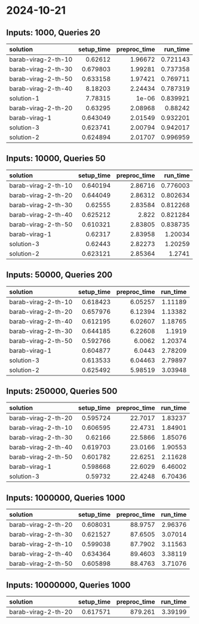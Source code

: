 # 2024-10-21

## Inputs: 1000, Queries 20

| solution            |   setup_time |   preproc_time |   run_time |
|:--------------------|-------------:|---------------:|-----------:|
| barab-virag-2-th-10 |     0.62612  |        1.96672 |   0.721143 |
| barab-virag-2-th-30 |     0.679803 |        1.99281 |   0.737358 |
| barab-virag-2-th-50 |     0.633158 |        1.97421 |   0.769711 |
| barab-virag-2-th-40 |     8.18203  |        2.24434 |   0.787319 |
| solution-1          |     7.78315  |        1e-06   |   0.839921 |
| barab-virag-2-th-20 |     0.63295  |        2.08968 |   0.88242  |
| barab-virag-1       |     0.643049 |        2.01549 |   0.932201 |
| solution-3          |     0.623741 |        2.00794 |   0.942017 |
| solution-2          |     0.624894 |        2.01707 |   0.996959 |

## Inputs: 10000, Queries 50

| solution            |   setup_time |   preproc_time |   run_time |
|:--------------------|-------------:|---------------:|-----------:|
| barab-virag-2-th-10 |     0.640194 |        2.86716 |   0.776003 |
| barab-virag-2-th-20 |     0.644049 |        2.86312 |   0.802634 |
| barab-virag-2-th-30 |     0.62555  |        2.83584 |   0.812268 |
| barab-virag-2-th-40 |     0.625212 |        2.822   |   0.821284 |
| barab-virag-2-th-50 |     0.610321 |        2.83805 |   0.838735 |
| barab-virag-1       |     0.62317  |        2.83958 |   1.20034  |
| solution-3          |     0.62443  |        2.82273 |   1.20259  |
| solution-2          |     0.623121 |        2.85364 |   1.2741   |

## Inputs: 50000, Queries 200

| solution            |   setup_time |   preproc_time |   run_time |
|:--------------------|-------------:|---------------:|-----------:|
| barab-virag-2-th-10 |     0.618423 |        6.05257 |    1.11189 |
| barab-virag-2-th-20 |     0.657976 |        6.12394 |    1.13382 |
| barab-virag-2-th-40 |     0.612195 |        6.02607 |    1.18765 |
| barab-virag-2-th-30 |     0.644185 |        6.22608 |    1.1919  |
| barab-virag-2-th-50 |     0.592766 |        6.0062  |    1.20374 |
| barab-virag-1       |     0.604877 |        6.0443  |    2.78209 |
| solution-3          |     0.613533 |        6.04463 |    2.79897 |
| solution-2          |     0.625492 |        5.98519 |    3.03948 |

## Inputs: 250000, Queries 500

| solution            |   setup_time |   preproc_time |   run_time |
|:--------------------|-------------:|---------------:|-----------:|
| barab-virag-2-th-20 |     0.595724 |        22.7017 |    1.83237 |
| barab-virag-2-th-10 |     0.606595 |        22.4731 |    1.84901 |
| barab-virag-2-th-30 |     0.62166  |        22.5866 |    1.85076 |
| barab-virag-2-th-40 |     0.619703 |        23.0166 |    1.90553 |
| barab-virag-2-th-50 |     0.601782 |        22.6251 |    2.11628 |
| barab-virag-1       |     0.598668 |        22.6029 |    6.46002 |
| solution-3          |     0.59732  |        22.4248 |    6.70436 |

## Inputs: 1000000, Queries 1000

| solution            |   setup_time |   preproc_time |   run_time |
|:--------------------|-------------:|---------------:|-----------:|
| barab-virag-2-th-20 |     0.608031 |        88.9757 |    2.96376 |
| barab-virag-2-th-30 |     0.621527 |        87.6505 |    3.07014 |
| barab-virag-2-th-10 |     0.599038 |        87.7902 |    3.11563 |
| barab-virag-2-th-40 |     0.634364 |        89.4603 |    3.38119 |
| barab-virag-2-th-50 |     0.605898 |        88.4763 |    3.71076 |

## Inputs: 10000000, Queries 1000

| solution            |   setup_time |   preproc_time |   run_time |
|:--------------------|-------------:|---------------:|-----------:|
| barab-virag-2-th-20 |     0.617571 |        879.261 |    3.39199 |